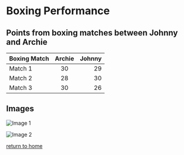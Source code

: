 # Boxing Performance

##  Points from boxing matches between Johnny and Archie

| Boxing Match | Archie  | Johnny |
| ------- |:-------:| -----:|
| Match 1| 30 | 29 |
| Match 2 | 28 | 30 |
| Match 3 | 30 | 26 |

## Images

![Image 1](https://en.wikipedia.org/wiki/Boxing#/media/File:Boxing_Tournament_in_Aid_of_King_George's_Fund_For_Sailors_at_the_Royal_Naval_Air_Station,_Henstridge,_Somerset,_July_1945_A29806.jpg)

![Image 2](https://phantom-marca.unidadeditorial.es/3099f42335a3c7c82a330459f172cb94/crop/0x0/2047x1365/resize/1200/f/webp/assets/multimedia/imagenes/2023/01/11/16734577790247.jpg)

[return to home](./README.md)
